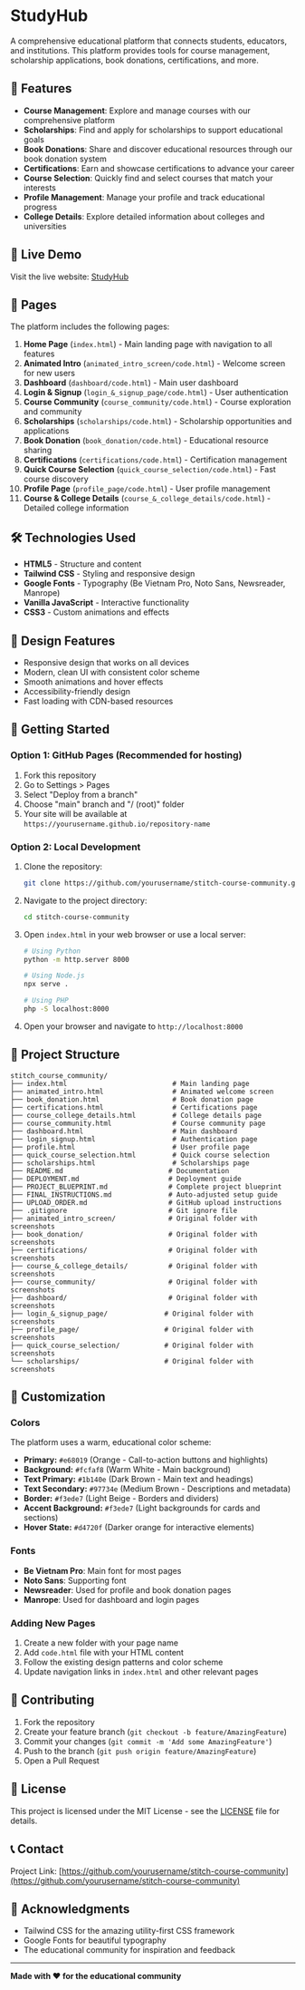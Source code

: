 # StudyHub

A comprehensive educational platform that connects students, educators, and institutions. This platform provides tools for course management, scholarship applications, book donations, certifications, and more.

## 🌟 Features

- **Course Management**: Explore and manage courses with our comprehensive platform
- **Scholarships**: Find and apply for scholarships to support educational goals
- **Book Donations**: Share and discover educational resources through our book donation system
- **Certifications**: Earn and showcase certifications to advance your career
- **Course Selection**: Quickly find and select courses that match your interests
- **Profile Management**: Manage your profile and track educational progress
- **College Details**: Explore detailed information about colleges and universities

## 🚀 Live Demo

Visit the live website: [StudyHub](https://yourusername.github.io/studyhub)

## 📱 Pages

The platform includes the following pages:

1. **Home Page** (`index.html`) - Main landing page with navigation to all features
2. **Animated Intro** (`animated_intro_screen/code.html`) - Welcome screen for new users
3. **Dashboard** (`dashboard/code.html`) - Main user dashboard
4. **Login & Signup** (`login_&_signup_page/code.html`) - User authentication
5. **Course Community** (`course_community/code.html`) - Course exploration and community
6. **Scholarships** (`scholarships/code.html`) - Scholarship opportunities and applications
7. **Book Donation** (`book_donation/code.html`) - Educational resource sharing
8. **Certifications** (`certifications/code.html`) - Certification management
9. **Quick Course Selection** (`quick_course_selection/code.html`) - Fast course discovery
10. **Profile Page** (`profile_page/code.html`) - User profile management
11. **Course & College Details** (`course_&_college_details/code.html`) - Detailed college information

## 🛠️ Technologies Used

- **HTML5** - Structure and content
- **Tailwind CSS** - Styling and responsive design
- **Google Fonts** - Typography (Be Vietnam Pro, Noto Sans, Newsreader, Manrope)
- **Vanilla JavaScript** - Interactive functionality
- **CSS3** - Custom animations and effects

## 🎨 Design Features

- Responsive design that works on all devices
- Modern, clean UI with consistent color scheme
- Smooth animations and hover effects
- Accessibility-friendly design
- Fast loading with CDN-based resources

## 🚀 Getting Started

### Option 1: GitHub Pages (Recommended for hosting)

1. Fork this repository
2. Go to Settings > Pages
3. Select "Deploy from a branch"
4. Choose "main" branch and "/ (root)" folder
5. Your site will be available at `https://yourusername.github.io/repository-name`

### Option 2: Local Development

1. Clone the repository:
   ```bash
   git clone https://github.com/yourusername/stitch-course-community.git
   ```

2. Navigate to the project directory:
   ```bash
   cd stitch-course-community
   ```

3. Open `index.html` in your web browser or use a local server:
   ```bash
   # Using Python
   python -m http.server 8000
   
   # Using Node.js
   npx serve .
   
   # Using PHP
   php -S localhost:8000
   ```

4. Open your browser and navigate to `http://localhost:8000`

## 📂 Project Structure

```
stitch_course_community/
├── index.html                          # Main landing page
├── animated_intro.html                 # Animated welcome screen
├── book_donation.html                  # Book donation page
├── certifications.html                 # Certifications page
├── course_college_details.html         # College details page
├── course_community.html               # Course community page
├── dashboard.html                      # Main dashboard
├── login_signup.html                   # Authentication page
├── profile.html                        # User profile page
├── quick_course_selection.html         # Quick course selection
├── scholarships.html                   # Scholarships page
├── README.md                          # Documentation
├── DEPLOYMENT.md                      # Deployment guide
├── PROJECT_BLUEPRINT.md               # Complete project blueprint
├── FINAL_INSTRUCTIONS.md              # Auto-adjusted setup guide
├── UPLOAD_ORDER.md                    # GitHub upload instructions
├── .gitignore                         # Git ignore file
├── animated_intro_screen/             # Original folder with screenshots
├── book_donation/                     # Original folder with screenshots
├── certifications/                    # Original folder with screenshots
├── course_&_college_details/          # Original folder with screenshots
├── course_community/                  # Original folder with screenshots
├── dashboard/                         # Original folder with screenshots
├── login_&_signup_page/              # Original folder with screenshots
├── profile_page/                     # Original folder with screenshots
├── quick_course_selection/           # Original folder with screenshots
└── scholarships/                     # Original folder with screenshots
```

## 🔧 Customization

### Colors

The platform uses a warm, educational color scheme:
- **Primary:** `#e68019` (Orange - Call-to-action buttons and highlights)
- **Background:** `#fcfaf8` (Warm White - Main background)
- **Text Primary:** `#1b140e` (Dark Brown - Main text and headings)
- **Text Secondary:** `#97734e` (Medium Brown - Descriptions and metadata)
- **Border:** `#f3ede7` (Light Beige - Borders and dividers)
- **Accent Background:** `#f3ede7` (Light backgrounds for cards and sections)
- **Hover State:** `#d4720f` (Darker orange for interactive elements)

### Fonts

- **Be Vietnam Pro**: Main font for most pages
- **Noto Sans**: Supporting font
- **Newsreader**: Used for profile and book donation pages
- **Manrope**: Used for dashboard and login pages

### Adding New Pages

1. Create a new folder with your page name
2. Add `code.html` file with your HTML content
3. Follow the existing design patterns and color scheme
4. Update navigation links in `index.html` and other relevant pages

## 🤝 Contributing

1. Fork the repository
2. Create your feature branch (`git checkout -b feature/AmazingFeature`)
3. Commit your changes (`git commit -m 'Add some AmazingFeature'`)
4. Push to the branch (`git push origin feature/AmazingFeature`)
5. Open a Pull Request

## 📄 License

This project is licensed under the MIT License - see the [LICENSE](LICENSE) file for details.

## 📞 Contact

Project Link: [https://github.com/yourusername/stitch-course-community](https://github.com/yourusername/stitch-course-community)

## 🙏 Acknowledgments

- Tailwind CSS for the amazing utility-first CSS framework
- Google Fonts for beautiful typography
- The educational community for inspiration and feedback

---

**Made with ❤️ for the educational community**